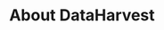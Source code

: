 ---
templateKey: about-page
about_image: /img/avocado_branch.jpeg
title: About DataHarvest
description: We are a collection of people passionate about food and impacting how ownership, operations and transportation across the food supply chain is done. Our team is diverse — coming from backgrounds in farming, brokering and technology — and we all want to improve and make transparent how the world’s most important commodities find their way from the farm to the table.
subheading: Meet the Team
member_1: Mark Buhl
member_2: Ryan Clark
member_3: Lorena Dominguez
member_4: Felipe lllanes
button_heading: Want to Chat?
---